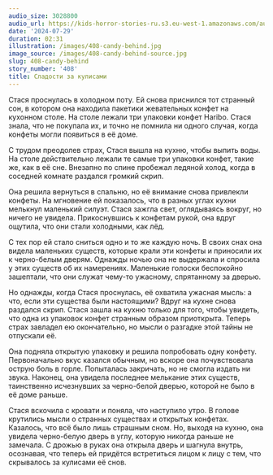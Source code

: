 ```yaml
---
audio_size: 3028800
audio_url: https://kids-horror-stories-ru.s3.eu-west-1.amazonaws.com/audio/408-candy-behind.mp3
date: '2024-07-29'
duration: 02:31
illustration: /images/408-candy-behind.jpg
image_source: /images/408-candy-behind-source.jpg
slug: 408-candy-behind
story_number: '408'
title: Сладости за кулисами
---
```


Стася проснулась в холодном поту. Ей снова приснился тот странный сон, в котором она находила пакетики жевательных конфет на кухонном столе. На столе лежали три упаковки конфет Haribo. Стася знала, что не покупала их, и точно не помнила ни одного случая, когда конфеты могли появиться в её доме.

С трудом преодолев страх, Стася вышла на кухню, чтобы выпить воды. На столе действительно лежали те самые три упаковки конфет, такие же, как в её сне. Внезапно по спине пробежал ледяной холод, когда в соседней комнате раздался громкий скрип.

Она решила вернуться в спальню, но её внимание снова привлекли конфеты. На мгновение ей показалось, что в разных углах кухни мелькнул маленький силуэт. Стася зажгла свет, оглядываясь вокруг, но ничего не увидела. Прикоснувшись к конфетам рукой, она вдруг ощутила, что они стали холодными, как лёд.

С тех пор ей стало сниться одно и то же каждую ночь. В своих снах она видела маленьких существ, которые крали эти конфеты и приносили их к черно-белым дверям. Однажды ночью она не выдержала и спросила у этих существ об их намерениях. Маленькие голоски беспокойно зашептали, что они служат чему-то ужасному, спрятанному за дверью.

Но однажды, когда Стася проснулась, её охватила ужасная мысль: а что, если эти существа были настоящими? Вдруг на кухне снова раздался скрип. Стася зашла на кухню только для того, чтобы увидеть, что одна из упаковок конфет странным образом приоткрыта. Теперь страх завладел ею окончательно, но мысли о разгадке этой тайны не отпускали её.

Она подняла открытую упаковку и решила попробовать одну конфету. Первоначально вкус казался обычным, но вскоре она почувствовала острую боль в горле. Попыталась закричать, но не смогла издать ни звука. Наконец, она увидела последнее мелькание этих существ, таинственно исчезнувших за черно-белой дверью, которой не было в её доме раньше.

Стася вскочила с кровати и поняла, что наступило утро. В голове крутились мысли о странных существах и открытых конфетах. Казалось, что всё было лишь страшным сном. Но, выходя на кухню, она увидела черно-белую дверь в углу, которую никогда раньше не замечала. С дрожью в руках она открыла дверь и шагнула внутрь, осознавая, что теперь ей придётся встретиться лицом к лицу с тем, что скрывалось за кулисами её снов.